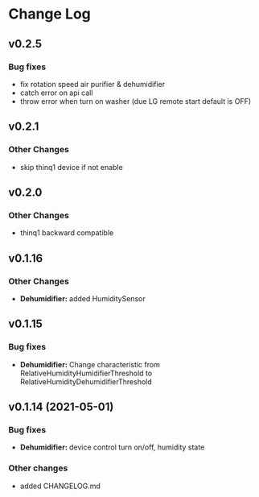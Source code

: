 # Change Log

## v0.2.5

### Bug fixes
* fix rotation speed air purifier & dehumidifier
* catch error on api call
* throw error when turn on washer (due LG remote start default is OFF)

## v0.2.1

### Other Changes

* skip thinq1 device if not enable

## v0.2.0

### Other Changes

* thinq1 backward compatible

## v0.1.16

### Other Changes

* **Dehumidifier:** added HumiditySensor

## v0.1.15

### Bug fixes

* **Dehumidifier:** Change characteristic from RelativeHumidityHumidifierThreshold to RelativeHumidityDehumidifierThreshold

## v0.1.14 (2021-05-01)

### Bug fixes

* **Dehumidifier:** device control turn on/off, humidity state

### Other changes

* added CHANGELOG.md
